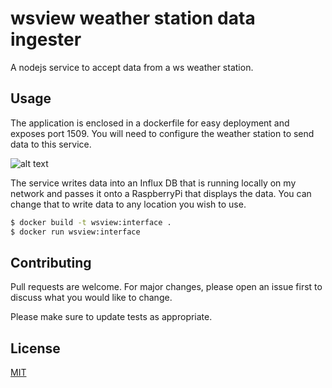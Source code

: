 # wsview weather station data ingester

A nodejs service to accept data from a ws weather station.

## Usage

The application is enclosed in a dockerfile for easy deployment and exposes port 1509. You will need to configure the weather station to send data to this service.

![alt text](https://i.imgur.com/jSPNBxql.jpg)

The service writes data into an Influx DB that is running locally on my network and passes it onto a RaspberryPi that displays the data. You can change that to write data to any location you wish to use.

```bash
$ docker build -t wsview:interface .
$ docker run wsview:interface
```

## Contributing
Pull requests are welcome. For major changes, please open an issue first to discuss what you would like to change.

Please make sure to update tests as appropriate.

## License
[MIT](https://choosealicense.com/licenses/mit/)

